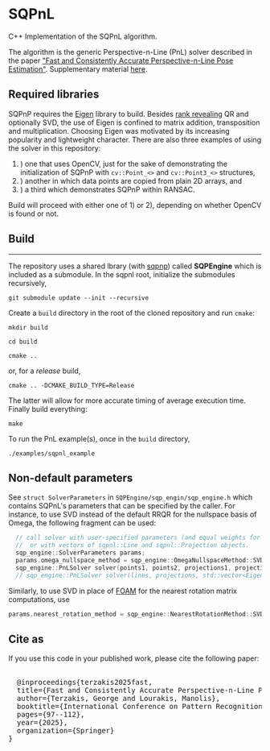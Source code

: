# SQPnL 
C++ Implementation of the SQPnL algorithm.

The algorithm is the generic Perspective-n-Line (PnL) solver described in the paper ["Fast and Consistently Accurate Perspective-n-Line Pose Estimation"](https://www.researchgate.net/publication/383692992_Fast_and_Consistently_Accurate_Perspective-n-Line_Pose_Estimation). Supplementary material [here](https://www.researchgate.net/publication/383693236_Supplementary_material_for_the_SQPnL_paper).

## Required libraries
SQPnP requires the [Eigen](http://eigen.tuxfamily.org/index.php?title=Main_Page) library to build. Besides [rank revealing](https://nhigham.com/2021/05/19/what-is-a-rank-revealing-factorization/) QR and optionally SVD, the use of Eigen is confined to matrix addition, transposition and multiplication.
Choosing Eigen was motivated by its increasing popularity and lightweight character. There are also three examples of using the solver in this repository:
1. ) one that uses OpenCV, just for the sake of demonstrating the initialization of SQPnP with ``cv::Point_<>`` and ``cv::Point3_<>`` structures,
2. ) another in which data points are copied from plain 2D arrays, and
3. ) a third which demonstrates SQPnP within RANSAC.

Build will proceed with either one of 1) or 2), depending on whether OpenCV is found or not.

## Build
-----
The repository uses a shared lbrary (with [sqpnp](https://github.com/terzakig/sqpnp)) called **SQPEngine** which is included as a submodule. In the sqpnl root, initialize the submodules recursively,

``git submodule update --init --recursive``

Create a ``build`` directory in the root of the cloned repository and run ``cmake``:

``mkdir build``

``cd build``

``cmake ..``

or, for a *release* build,

``cmake .. -DCMAKE_BUILD_TYPE=Release``

The latter will allow for more accurate timing of average execution time. Finally build everything:

``make``

To run the PnL example(s), once in the ``build`` directory,

``./examples/sqpnl_example``

## Non-default parameters
See ``struct SolverParameters`` in ``SQPEngine/sqp_engin/sqp_engine.h`` which contains SQPnL's parameters that can be specified by the caller.
For instance, to use SVD instead of the default RRQR for the nullspace basis of Omega, the following fragment can be used:
```c++
  // call solver with user-specified parameters (and equal weights for all lines). Note that lines and parojections can be defined by pairs of points (points1-points2 and projections1-projections2)
  //  or with vectors of sqpnl::Line and sqpnl::Projection objects. 
  sqp_engine::SolverParameters params;
  params.omega_nullspace_method = sqp_engine::OmegaNullspaceMethod::SVD;
  sqp_engine::PnLSolver solver(points1, points2, projections1, projections2, std::vector<Eigen::Vector<double, 3>(), std::vector<double>(n, 1.0), params);
  // sqp_engine::PnLSolver solver(lines, projections, std::vector<Eigen::Vector<double, 3>(), std::vector<double>(n, 1.0), params);
```
Similarly, to use SVD in place of [FOAM](https://www.researchgate.net/publication/316445722_An_efficient_solution_to_absolute_orientation) for the nearest rotation matrix computations, use
```c++
params.nearest_rotation_method = sqp_engine::NearestRotationMethod::SVD;
```

## Cite as
If you use this code in your published work, please cite the following paper:<br><br>
<pre>
  @inproceedings{terzakis2025fast,
  title={Fast and Consistently Accurate Perspective-n-Line Pose Estimation},
  author={Terzakis, George and Lourakis, Manolis},
  booktitle={International Conference on Pattern Recognition},
  pages={97--112},
  year={2025},
  organization={Springer}
}
</pre>

